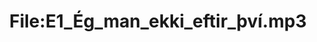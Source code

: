 ---
title: File:E1_Ég_man_ekki_eftir_því.mp3
recording of: Ég man ekki eftir því.
reading speed: slow
speaker: E
license: CC0
---